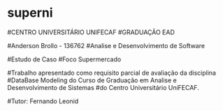 # superni

#CENTRO UNIVERSITÁRIO UNIFECAF
#GRADUAÇÃO EAD

#Anderson Brollo - 136762
#Analise e Desenvolvimento de Software

#Estudo de Caso
#Foco Supermercado

#Trabalho apresentado como requisito parcial de avaliação da disciplina 
#DataBase Modeling do Curso de Graduação em Analise e Desenvolvimento de Sistemas 
#do Centro Universitário UniFECAF. 

#Tutor: Fernando Leonid



